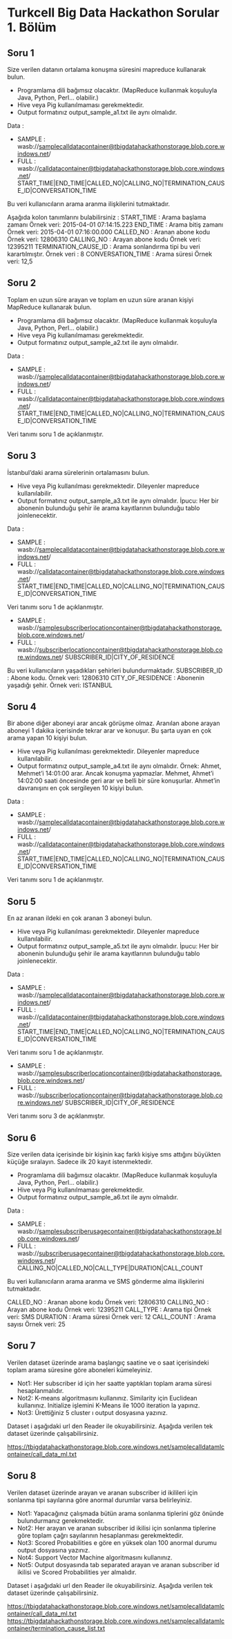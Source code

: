 # Turkcell Big Data Hackathon Sorular 1. Bölüm

## Soru 1
Size verilen datanın ortalama konuşma süresini mapreduce kullanarak bulun.
- Programlama dili bağımsız olacaktır. (MapReduce kullanmak koşuluyla Java, Python, Perl... olabilir.)
- Hive veya Pig kullanılmaması gerekmektedir.
- Output formatınız output_sample_a1.txt ile aynı olmalıdır.

Data :
- SAMPLE : wasb://samplecalldatacontainer@tbigdatahackathonstorage.blob.core.windows.net/
- FULL : wasb://calldatacontainer@tbigdatahackathonstorage.blob.core.windows.net/
START_TIME|END_TIME|CALLED_NO|CALLING_NO|TERMINATION_CAUSE_ID|CONVERSATION_TIME

Bu veri kullanıcıların arama aranma ilişkilerini tutmaktadır.

Aşağıda kolon tanımlarını bulabilirsiniz :
START_TIME : Arama başlama zamanı  Örnek veri: 2015-04-01 07:14:15.223
END_TIME : Arama bitiş zamanı  Örnek veri: 2015-04-01 07:16:00.000
CALLED_NO : Aranan abone kodu   Örnek veri: 12806310
CALLING_NO : Arayan abone kodu   Örnek veri: 12395211
TERMINATION_CAUSE_ID : Arama sonlandırma tipi bu veri karartılmıştır.  Örnek veri : 8
CONVERSATION_TIME : Arama süresi  Örnek veri: 12,5

## Soru 2
Toplam en uzun süre arayan ve toplam en uzun süre aranan kişiyi MapReduce kullanarak bulun.
- Programlama dili bağımsız olacaktır. (MapReduce kullanmak koşuluyla Java, Python, Perl... olabilir.)
- Hive veya Pig kullanılmaması gerekmektedir.
- Output formatınız output_sample_a2.txt ile aynı olmalıdır.

Data :
- SAMPLE : wasb://samplecalldatacontainer@tbigdatahackathonstorage.blob.core.windows.net/
- FULL : wasb://calldatacontainer@tbigdatahackathonstorage.blob.core.windows.net/
START_TIME|END_TIME|CALLED_NO|CALLING_NO|TERMINATION_CAUSE_ID|CONVERSATION_TIME

Veri tanımı soru 1 de açıklanmıştır.

## Soru 3
İstanbul’daki arama sürelerinin ortalamasını bulun.
- Hive veya Pig kullanılması gerekmektedir. Dileyenler mapreduce kullanılabilir.
- Output formatınız output_sample_a3.txt ile aynı olmalıdır.
İpucu: Her bir abonenin bulunduğu şehir ile arama kayıtlarının bulunduğu tablo joinlenecektir.

Data :
- SAMPLE : wasb://samplecalldatacontainer@tbigdatahackathonstorage.blob.core.windows.net/
- FULL : wasb://calldatacontainer@tbigdatahackathonstorage.blob.core.windows.net/
START_TIME|END_TIME|CALLED_NO|CALLING_NO|TERMINATION_CAUSE_ID|CONVERSATION_TIME

Veri tanımı soru 1 de açıklanmıştır.

- SAMPLE : wasb://samplesubscriberlocationcontainer@tbigdatahackathonstorage.blob.core.windows.net/
- FULL : wasb://subscriberlocationcontainer@tbigdatahackathonstorage.blob.core.windows.net/
SUBSCRIBER_ID|CITY_OF_RESIDENCE

Bu veri kullanıcıların yaşadıkları şehirleri bulundurmaktadır.
SUBSCRIBER_ID : Abone kodu.  Örnek veri: 12806310
CITY_OF_RESIDENCE : Abonenin yaşadığı şehir.  Örnek veri: ISTANBUL

## Soru 4
Bir abone diğer aboneyi arar ancak görüşme olmaz. Aranılan abone arayan aboneyi 1 dakika içerisinde tekrar arar ve konuşur.
Bu şarta uyan en çok arama yapan 10 kişiyi bulun.
- Hive veya Pig kullanılması gerekmektedir. Dileyenler mapreduce kullanılabilir.
- Output formatınız output_sample_a4.txt ile aynı olmalıdır.
Örnek: Ahmet, Mehmet’i 14:01:00 arar. Ancak konuşma yapmazlar.
Mehmet, Ahmet’i 14:02:00 saati öncesinde geri arar ve belli bir süre konuşurlar.
Ahmet’in davranışını en çok sergileyen 10 kişiyi bulun.

Data :
- SAMPLE : wasb://samplecalldatacontainer@tbigdatahackathonstorage.blob.core.windows.net/
- FULL : wasb://calldatacontainer@tbigdatahackathonstorage.blob.core.windows.net/
START_TIME|END_TIME|CALLED_NO|CALLING_NO|TERMINATION_CAUSE_ID|CONVERSATION_TIME

Veri tanımı soru 1 de açıklanmıştır.

## Soru 5
En az aranan ildeki en çok aranan 3 aboneyi bulun.
- Hive veya Pig kullanılması gerekmektedir. Dileyenler mapreduce kullanılabilir.
- Output formatınız output_sample_a5.txt ile aynı olmalıdır.
İpucu: Her bir abonenin bulunduğu şehir ile arama kayıtlarının bulunduğu tablo joinlenecektir.

Data :
- SAMPLE : wasb://samplecalldatacontainer@tbigdatahackathonstorage.blob.core.windows.net/
- FULL : wasb://calldatacontainer@tbigdatahackathonstorage.blob.core.windows.net/
START_TIME|END_TIME|CALLED_NO|CALLING_NO|TERMINATION_CAUSE_ID|CONVERSATION_TIME

Veri tanımı soru 1 de açıklanmıştır.

- SAMPLE : wasb://samplesubscriberlocationcontainer@tbigdatahackathonstorage.blob.core.windows.net/
- FULL : wasb://subscriberlocationcontainer@tbigdatahackathonstorage.blob.core.windows.net/
SUBSCRIBER_ID|CITY_OF_RESIDENCE

Veri tanımı soru 3 de açıklanmıştır.

## Soru 6
Size verilen data içerisinde bir kişinin kaç farklı kişiye sms attığını büyükten küçüğe sıralayın. Sadece ilk 20 kayıt istenmektedir.
- Programlama dili bağımsız olacaktır. (MapReduce kullanmak koşuluyla Java, Python, Perl... olabilir.)
- Hive veya Pig kullanılmaması gerekmektedir.
- Output formatınız output_sample_a6.txt ile aynı olmalıdır.

Data :
- SAMPLE : wasb://samplesubscriberusagecontainer@tbigdatahackathonstorage.blob.core.windows.net/
- FULL : wasb://subscriberusagecontainer@tbigdatahackathonstorage.blob.core.windows.net/
CALLING_NO|CALLED_NO|CALL_TYPE|DURATION|CALL_COUNT

Bu veri kullanıcıların arama aranma ve SMS gönderme alma ilişkilerini tutmaktadır.

CALLED_NO : Aranan abone kodu   Örnek veri: 12806310
CALLING_NO : Arayan abone kodu   Örnek veri: 12395211
CALL_TYPE : Arama tipi  Örnek veri: SMS
DURATION : Arama süresi  Örnek veri: 12
CALL_COUNT : Arama sayısı  Örnek veri: 25


## Soru 7
Verilen dataset üzerinde arama başlangıç saatine ve o saat içerisindeki toplam arama süresine göre aboneleri kümeleyiniz.

- Not1: Her subscriber id için her saatte yaptıkları toplam arama süresi hesaplanmalıdır.
- Not2: K-means algoritmasını kullanınız. Similarity için Euclidean kullanınız. Initialize işlemini K-Means ile 1000 iteration la yapınız.
- Not3: Ürettiğiniz 5 cluster ı  output dosyasına yazınız.

Dataset i aşağıdaki url den Reader ile okuyabilirsiniz. Aşağıda verilen tek dataset üzerinde çalışabilirsiniz.

https://tbigdatahackathonstorage.blob.core.windows.net/samplecalldatamlcontainer/call_data_ml.txt




## Soru 8
Verilen dataset üzerinde arayan ve aranan subscriber id ikilileri için sonlanma tipi sayılarına göre anormal durumlar varsa belirleyiniz.

- Not1: Yapacağınız çalışmada bütün arama sonlanma tiplerini göz önünde bulundurmanız gerekmektedir.
- Not2: Her arayan ve aranan subscriber id ikilisi için sonlanma tiplerine göre toplam çağrı sayılarının hesaplanması gerekmektedir.
- Not3: Scored Probabilities e göre en yüksek olan 100 anormal durumu output dosyasına yazınız.
- Not4: Support Vector Machine algoritmasını kullanınız.
- Not5: Output dosyasında tab separated arayan ve aranan subscriber id ikilisi ve Scored Probabilities yer almalıdır.


Dataset i aşağıdaki url den Reader ile okuyabilirsiniz. Aşağıda verilen tek dataset üzerinde çalışabilirsiniz.

https://tbigdatahackathonstorage.blob.core.windows.net/samplecalldatamlcontainer/call_data_ml.txt
https://tbigdatahackathonstorage.blob.core.windows.net/samplecalldatamlcontainer/termination_cause_list.txt
